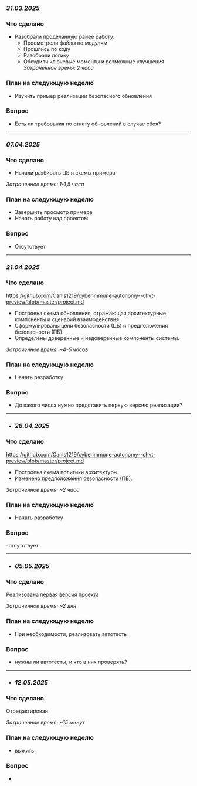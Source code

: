 ### *31.03.2025*
### Что сделано
- Разобрали проделанную ранее работу:  
  - Просмотрели файлы по модулям  
  - Прошлись по коду  
  - Разобрали логику  
  - Обсудили ключевые моменты и возможные улучшения  
*Затраченное время: 2 часа*
### План на следующую неделю
- Изучить пример реализации безопасного обновления  

### Вопрос
- Есть ли требования по откату обновлений в случае сбоя?
  
---
### *07.04.2025*
### Что сделано
- Начали разбирать ЦБ и схемы примера

*Затраченное время: 1-1,5 часа* 
### План на следующую неделю
- Завершить просмотр примера
- Начать работу над проектом
### Вопрос
- Отсутствует
---
### *21.04.2025*
### Что сделано
https://github.com/Canis1219/cyberimmune-autonomy--chvt-preview/blob/master/project.md 
- Построена схема обновления, отражающая архитектурные компоненты и сценарий взаимодействия.
- Сформулированы цели безопасности (ЦБ) и предположения безопасности (ПБ).
- Определены доверенные и недоверенные компоненты системы.

*Затраченное время: ~4-5 часов* 
### План на следующую неделю
- Начать разработку
### Вопрос
- До какого числа нужно представить первую версию реализации?
---
- ### *28.04.2025*
### Что сделано
https://github.com/Canis1219/cyberimmune-autonomy--chvt-preview/blob/master/project.md 
- Построена схема политики архитектуры.
- Изменено предположения безопасности (ПБ).

*Затраченное время: ~2 часа* 
### План на следующую неделю
- Начать разработку
### Вопрос
-отсутствует 

---
- ### *05.05.2025*
### Что сделано
Реализована первая версия проекта

*Затраченное время: ~2 дня* 
### План на следующую неделю
- При необходимости, реализовать автотесты
### Вопрос
- нужны ли автотесты, и что в них проверять?

---
- ### *12.05.2025*
### Что сделано
Отредактирован

*Затраченное время: ~15 минут* 
### План на следующую неделю
- выжить
### Вопрос
- 
